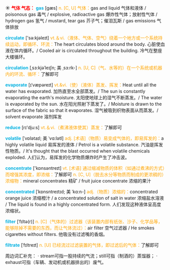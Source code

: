 ☀ <font color="red">**气体 气态：**</font>
<font color="sky blue">**gas**</font> [ɡæs] 
<font color="orange">n. [C, U] 气体：</font>gas and liquid 气体和液体 / poisonous gas 毒气 / explosive, radioactive gas 爆炸性气体；放射性气体 / hydrogen gas 氢气 / mustard, tear gas 芥子气；催泪瓦斯 / gas emissions 气体排放

<font color="sky blue">**circulate**</font> ['sə:kjəleɪt] 
<font color="orange">vt.＆vi.（液体、气体、空气）绕着一个地方或一个系统持续运动，即循环、环流：</font>The heart circulates blood around the body. 心脏使血液在体内循环。/ Cooled air is circulated throughout the building. 冷气在整座大楼循环。
                      
<font color="sky blue">**circulation**</font> [ˌsɜ:kjəˈleɪʃn; 美 ˌsɜ:rk-]
<font color="orange">n. [U, C]（气、水等的）在一个系统或机器内的环流、循环：</font>了解即可

<font color="sky blue">**evaporate**</font> [ɪˈvæpəreɪt]
<font color="orange">vt.&vi.（使）（液体）蒸发、挥发：</font>Heat until all the water has evaporated. 加热直至水全部蒸发。/ The sun is constantly evaporating the earth's moisture. 太阳使地球上的湿气不断蒸发。/ The water is evaporated by the sun. 水在阳光照射下蒸发了。/ Moisture is drawn to the surface of the fabric so that it evaporates. 湿气被吸到织物表面从而蒸发。/ solvent evaporate 溶剂挥发

<font color="sky blue">**reduce**</font> [rɪ'dju:s] 
<font color="orange">vt.＆vi.（煮沸液体使其）蒸发：</font>了解即可
           
<font color="sky blue">**volatile**</font> [ˈvɒlətaɪl; 美 ˈvɑ:lətl] 
<font color="orange">adj. [术语]（物质）易变成气体的，即易挥发的：</font>a highly volatile liquid 易挥发的液体 / Petrol is a volatile substance. 汽油是挥发性物质。/ It's thought that the blast occurred when volatile chemicals exploded. 人们认为，易挥发的化学物质爆炸时产生了冲击波。
 
<font color="sky blue">**concentrate**</font> ['kɒnsəntreɪt] 
<font color="orange">vt. [术语] 通过缩减物质的体积（如通过煮沸的方式）而增强其浓度，即浓缩：</font>了解即可 <font color="orange">n. [C, U]（脱去水分等物质而制成的更浓稠的）浓缩物：</font>mineral concentrates 精矿 / fruit juice concentrate 浓缩的果汁
           
<font color="sky blue">**concentrated**</font> [ˈkɒnsntreɪtɪd; 美 ˈkɑ:n-]
<font color="orange">adj.（物质）浓缩的：</font>concentrated orange juice 浓缩橙汁 / a concentrated solution of salt in water 浓缩盐水溶液 / The liquid is found in a highly concentrated form. 人们发现这种液体呈高度浓缩状。

<font color="sky blue">**filter**</font> [ˈfɪltə(r)]
<font color="orange">n. [C]（气体的）过滤器（该装置内部有纸张、沙子、化学品等，能够除掉不需要的东西，而让气体流过）：</font>air filter 空气过滤器 / He smokes cigarettes without filters. 他吸没有过滤嘴的香烟。
           
<font color="sky blue">**filtrate**</font> [ˈfɪltreɪt]
<font color="orange">n. [U] 已经流过过滤装置的气体，即过滤后的气体：</font>了解即可

周边词汇补充：
· stream可指一股持续的气流；still可指（制酒的）蒸馏器；
· exhaust可指（车辆、发动机或机器排出的）废气。

